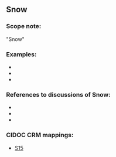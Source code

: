 
## Snow 

###  Scope note: 
"Snow" 

### Examples: 

* 
* 
* 

### References to discussions of Snow:

* 

* 

* 

### CIDOC CRM mappings: 

* [S15](http://www.ics.forth.gr/isl/CRMsci/S15_Observable_Entity)

